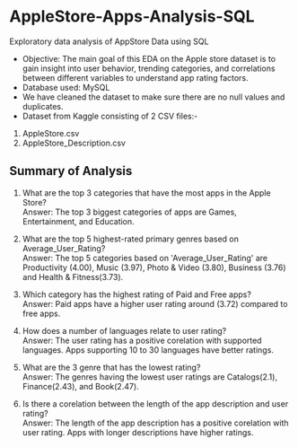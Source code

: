 # AppleStore-Apps-Analysis-SQL
Exploratory data analysis of AppStore Data using SQL

- Objective: The main goal of this EDA on the Apple store dataset is to gain insight into user behavior, trending categories, and correlations between different variables to understand app rating factors.
- Database used: MySQL <br>
- We have cleaned the dataset to make sure there are no null values and duplicates.
- Dataset from Kaggle consisting of 2 CSV files:-
1. AppleStore.csv <br>
2. AppleStore_Description.csv

## Summary of Analysis
1. What are the top 3 categories that have the most apps in the Apple Store? <br>
   Answer: The top 3 biggest categories of apps are Games, Entertainment, and Education.

2. What are the top 5 highest-rated primary genres based on Average_User_Rating?  <br>
Answer: The top 5 categories based on 'Average_User_Rating' are Productivity (4.00), Music (3.97), Photo & Video (3.80), Business (3.76) and Health & Fitness(3.73).

3. Which category has the highest rating of Paid and Free apps?  <br>
Answer: Paid apps have a higher user rating around (3.72) compared to free apps.

4. How does a number of languages relate to user rating? <br>
Answer: The user rating has a positive corelation with supported languages. Apps supporting 10 to 30 languages have better ratings.

5. What are the 3 genre that has the lowest rating?  <br>
Answer: The genres having the lowest user ratings are Catalogs(2.1), Finance(2.43), and Book(2.47). 

6. Is there a corelation between the length of the app description and user rating? <br>
Answer: The length of the app description has a positive corelation with user rating. Apps with longer descriptions have higher ratings.

